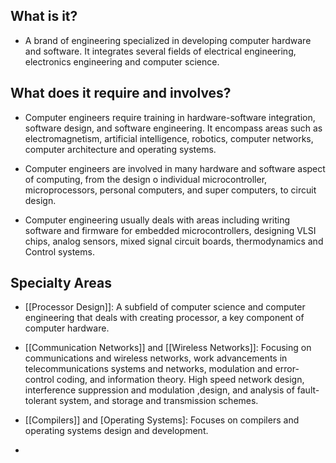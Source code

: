 ## What is it?

- A brand of engineering specialized in developing computer hardware and software. It integrates several fields of electrical engineering, electronics engineering and computer science.

## What does it require and involves?

- Computer engineers require training in hardware-software integration, software design, and software engineering. It encompass areas such as electromagnetism, artificial intelligence, robotics, computer networks, computer architecture and operating systems.
	
- Computer engineers are involved in many hardware and software aspect of computing, from the design o individual microcontroller, microprocessors, personal computers, and super computers, to circuit design.
	
- Computer engineering usually deals with areas including writing software and firmware for embedded microcontrollers, designing VLSI chips, analog sensors, mixed signal circuit boards, thermodynamics and Control systems. 

## Specialty Areas

- [[Processor Design]]: A subfield of computer science and computer engineering that deals with creating processor, a key component of computer hardware.
	
- [[Communication Networks]] and [[Wireless Networks]]: Focusing on communications and wireless networks, work advancements in telecommunications systems and networks, modulation and error-control coding, and information theory. High speed network design, interference suppression and modulation ,design, and analysis of fault-tolerant system, and storage and transmission schemes.
	
- [[Compilers]] and [Operating Systems]: Focuses on compilers and operating systems design and development.
	
- 
